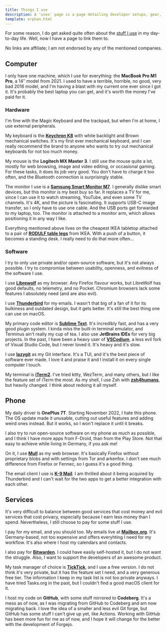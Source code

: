 ```yaml
---
title: Things I use
description: A 'uses' page is a page detailing developer setups, gear, software and configs.
template: orphan.html
---
```


For some reason, I do get asked quite often about the
[stuff I use](https://uses.tech/) in my day-to-day life. Well, now I have a page to
link them to.

No links are affiliate; I am not endorsed by any of the mentioned companies.

## Computer

<!-- TODO: insert photo of setup -->

I only have one machine, which I use for everything: the **MacBook Pro M1 Pro**,
a 14″ model from 2021. I used to have a terrible, horrible, no good, very bad
2016 model, and I'm having a blast with my current one ever since I got it. It's
probably the best laptop you can get, and it's worth the money I've paid for it.

### Hardware

I'm fine with the Magic Keyboard and the trackpad, but when I'm at home, I use
external peripherals.

My keyboard is the **[Keychron K8]** with white backlight and Brown mechanical
switches. It's my first ever mechanical keyboard, and I can really recommend
the brand to anyone who wants to try out mechanical keyboards for not too much
money.

My mouse is the **Logitech MX Master 3**. I still use the mouse quite a lot,
mostly for web browsing, image and video editing, or occasional gaming. For
these tasks, it does its job very good. You don't have to charge it too often,
and the Bluetooth connection is surprisingly stable.

The monitor I use is a **[Samsung Smart Monitor M7]**. I generally dislike smart
devices, but this monitor is my best buy so far. It replaces a TV for me, since
I can use it to watch streaming, YouTube, and even some TV channels. It's 4K,
and the picture is fascinating. It supports USB-C image transfer, so I only have
to use one cable. And the USB ports get forwarded to my laptop, too. The monitor
is attached to a monitor arm, which allows positioning it in any way I like.

Everything mentioned above lives on the cheapest IKEA tabletop attached
to a pair of **[RODULF table legs]** from IKEA. With a push of a button,
it becomes a standing desk. I really need to do that more often...

### Software

I try to only use private and/or open-source software, but it's not always
possible. I try to compromise between usability, openness, and evilness of the
software I use.

I use **[Librewolf]** as my browser. Any Firefox flavour works, but LibreWolf
has good defaults, no telemetry, and no Pocket. Chromium browsers lack some
features I absolutely need (and are also evil).

I use **[Thunderbird]** for my emails. I wasn't that big of a fan of it for its
bulkiness and outdated design, but it gets better. It's still the best thing one
can use on macOS.

My primary code editor is **[Sublime Text]**. It's incredibly fast, and has
a very good plugin system. I kinda miss the built-in terminal emulator, and
Terminus ain't really my cup of tea. I also use **JetBrains IDEs** for very big
projects. In the past, I have been a heavy user of **[VSCodium]**, a less evil
fork of Visual Studio Code, but I never loved it. It's heavy and it's slow.

I use **[lazygit]** as my Git interface. It's a TUI, and it's the best piece of
software ever made. I love it and praise it and I install it on every single
computer I touch.

My terminal is **[iTerm2]**. I've tried kitty, WezTerm, and many others, but
I like the feature set of iTerm the most. As my shell, I use Zsh with
**[zsh4humans]**, but heavily changed. I think about redoing it all myself.

## Phone

My daily driver is **OnePlus 7T**. Starting November 2022, I hate this phone.
The OS update made it unusable, cutting out useful features and adding weird
ones instead. But it works, so I won't replace it until it breaks.

I also try to run open-source software on my phone as much as possible, and
I think I have more apps from F-Droid, than from the Play Store. Not that easy
to achieve while living in Germany, if you ask me!

On it, I use **[Mull]** as my web browser. It's basically Firefox without
proprietary blobs and with settings from Tor and arkenfox. I don't see much
difference from Firefox or Fennec, so I guess it's a good thing.

The email client I use is **[K-9 Mail]**. I am thrilled about it being acquired
by Thunderbird and I can't wait for the two apps to get a better integration
with each other.

## Services

It's very difficult to balance between good services that cost money and evil
services that cost privacy, especially because I earn less money than I spend.
Nevertheless, I still choose to pay for some stuff I use.

I pay for my email, and you should too. My emails live at **[Mailbox.org]**.
It's Germany-based, not too expensive and offers everyhting I need for my
workflow. It's also where I host my calendars and contacts.

I also pay for **[Bitwarden]**. I could have easily self-hosted it, but I do not
want the struggle. Also, I want to support the developers of an awesome product.

My task manager of choice is **[TickTick]**, and I use a free version. I do not
think it's very private, but it has the feature set I need, and a very generous
free tier. The information I keep in my task list is not too private anyways.
I have tried Tasks.org in the past, but I couldn't find a good macOS client for
it.

I host my code on **GitHub**, with some stuff mirrored to **Codeberg**. It's
a mess as of now, as I was migrating from GitHub to Codeberg and am now
migrating back. I love the idea of a smaller and less evil Git forge, but GitHub
has some stuff I can't give up yet, like Actions. Working with GitHub has been
more fun for me as of now, and I hope it will change for the better with
the development of Forgejo.

[bitwarden]: https://bitwarden.com
[iterm2]: https://iterm2.com/
[keychron k8]: https://www.keychron.com/products/keychron-k8-tenkeyless-wireless-mechanical-keyboard?variant=32018252267609
[k-9 mail]: https://k9mail.app/
[lazygit]: https://github.com/jesseduffield/lazygit/
[librewolf]: https://librewolf.net/
[mailbox.org]: https://mailbox.org/
[mull]: https://gitlab.com/divested-mobile/mull-fenix
[rodulf table legs]: https://www.ikea.com/de/de/p/rodulf-gest-f-tischpl-sitz-steh-weiss-60464290/
[samsung smart monitor m7]: https://www.amazon.de/gp/product/B09RBB1WV4/
[sublime text]: https://www.sublimetext.com/
[thunderbird]: https://www.thunderbird.net/
[ticktick]: https://ticktick.com/
[vscodium]: https://vscodium.com/
[zsh4humans]: https://github.com/romkatv/zsh4humans/
